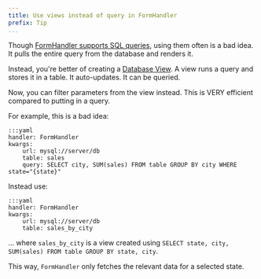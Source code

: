 ```yaml
---
title: Use views instead of query in FormHandler
prefix: Tip
...
```


Though [FormHandler supports SQL queries](../formhandler/#formhandler-queries),
using them often is a bad idea. It pulls the entire query from the database and
renders it.

Instead, you're better of creating a [Database View](https://en.wikipedia.org/wiki/View_(SQL)).
A view runs a query and stores it in a table. It auto-updates. It can be queried.

Now, you can filter parameters from the view instead. This is VERY efficient compared to putting in a query.

For example, this is a bad idea:

    :::yaml
    handler: FormHandler
    kwargs:
        url: mysql://server/db
        table: sales
        query: SELECT city, SUM(sales) FROM table GROUP BY city WHERE state="{state}"

Instead use:

    :::yaml
    handler: FormHandler
    kwargs:
        url: mysql://server/db
        table: sales_by_city

... where `sales_by_city` is a view created using `SELECT state, city, SUM(sales) FROM table GROUP BY state, city`.

This way, `FormHandler` only fetches the relevant data for a selected state.
